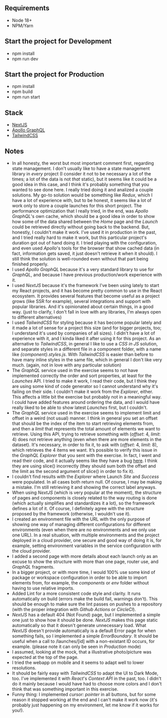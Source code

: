 ## Requirements
- Node 18+
- NPM/Yarn

## Start the project for Development
- npm install
- npm run dev

## Start the project for Production
- npm install
- npm build
- npm run start

## Stack
- [NextJS](https://nextjs.org/)
- [Apollo GraphQL](https://www.apollographql.com/)
- [TailwindCSS](https://tailwindcss.com/)

## Notes
- In all honesty, the worst but most important comment first, regarding state management. I don't usually like to have a state management library in _every_ project (I consider it not to be necessary a lot of the times; a lot of the data is not _that_ static), but it seems like it could be a good idea in this case, and I think it's probably something that you wanted to see done here. I really tried doing it and analized a couple solutions. My go-to solution would be something like _Redux_, which I have a lot of experience with, but to be honest, it seems like a lot of work only to store a couple launches for this short project. The performance optimization that I really tried, in the end, was _Apollo GraphQL_'s own cache, which should be a good idea in order to show how some of the data shared between the _Home_ page and the _Launch_ could be retrieved directly without going back to the backend. But, honestly, I couldn't make it work. I've used it in production in the past, and I tried really hard to make it work, but this particular project's duration got out of hand doing it. I tried playing with the configuration, and even used _Apollo_'s tools for the browser that show cached data (in fact, information gets saved, it just doesn't retrieve it when it should). I still think the solution is well-rounded even without that part being finished properly.
- I used _Apollo GraphQL_ because it's a very standard library to use for _GraphQL_, and because I have previous production/work experience with it.
- I used _NextJS_ because it's the framework I've been using lately to start my React projects, and it has become pretty common to use in the React ecosystem. It provides several features that become useful as a project grows (like SSR for example), several integrations and support with popular libraries. And it's opinionated about certain things, in a good way. (just to clarify, I don't fall in love with any libraries, I'm always open to different alternatives)
- I used _TailwindCSS_ for styling because it has become popular lately and it made a lot of sense for a project this size (and for bigger projects, too; I understand it's used by companies of all sizes). I didn't have a lot of experience with it, and I kinda liked it after using it for this project. As an alternative to _TailwindCSS_, in general I like to use a _CSS in JS_ solution, and separate styles in a different file in a component folder, with a name like _{component}.styles.js_. With _TailwindCSS_ is easier than before to have many inline styles in the same file, which in general I don't like very much. (again, not in love with any particular solution)
- The _GraphQL_ service used in the exercise seems to not have implemented correctly the order and sort properties, at least for the _Launches_ API. I tried to make it work, I read their code, but I think they are using some kind of code generator so I cannot understand why it's failing on their side. I couldn't make it work from the _Explorer_, either. This affects a little bit the exercise but probably not in a meaningful way. I could have added features around ordering the data, and I would have really liked to be able to show latest _Launches_ first, but I couldn't.
- The _GraphQL_ service used in the exercise seems to implement limit and offset in a weird (not usual) manner. I think in general you set an offset that should be the index of the item to start retrieving elements from, and then a _limit_ that represents the total amount of elements we want to retrieve. Using this API, trying to retrieve something with (_offset_: 4, _limit_: 4) does not retrieve anything (even when there are more elements in the dataset). It's necessary, in order to fix it, to ask with (_offset_: 4, _limit_: 8), which retrieves the 4 items we want. It’s possible to verify this issue in the _GraphQL Explorer_ that you sent with the exercise. In fact, I went and read their code, and it actually seems like they have a bug [here](https://github.com/apollographql/spacex/blob/8c6f66b39be4968958283522da7460eb67fdbfc9/src/limit-offset-service.ts#L12). I think they are using slice() incorrectly (they should sum both the offset and the limit as the second argument of slice() in order to fix it).
- I couldn't find results with the _Explorer_ where Launch _Site_ and _Success_ were populated. In all cases both return null. Of course, I may be making a mistake. I'm still retrieving it and showing the correct label anyways.
- When using _NextJS_ (which is very popular at the moment), the structure of pages and components is closely related to the way routing is done (which actually simplifies and standardizes it a lot), so the framework defines a lot of it. Of course, I definitely agree with the structure proposed by the framework (otherwise, I wouldn't use it).
- I created an environment file with the URL with the only purpose of showing one way of managing different configurations for different environments (even when there are no environments and we only use one URL). In a real situation, with multiple environments and the project deployed in a cloud provider, one secure and good way of doing it is, for example, setting environment variables in the service configuration with the cloud provider.
- I added a second page with more details about each launch only as an excuse to show the structure with more than one page, router use, and _GraphQL_ fragments.
- In a bigger project, or with more time, I would 100% use some kind of package or workspace configuration in order to be able to import elements from, for example, the _components_ or _env_ folder without having to use relative imports.
- Added Lint for a more consistent code style and clarity. It runs automatically on build (errors make the build fail, warnings don't). This should be enough to make sure the lint passes on pushes to a repository (with the proper integration with _Github Actions_ or _CircleCI_).
- _NextJS_ has a default 404 (Not Found) page, but I implemented a simple one just to show how it should be done. _NextJS_ makes this page static automatically so that it doesn't generate unnecessary load. What _NextJS_ doesn't provide automatically is a default Error page for when something fails, so I implemented a simple _ErrorBoundary_. It should be useful when a call to /launches/[id] with a non-existant ID occurs, for example. (please note it can only be seen in _Production_ mode)
- I assumed, looking at the mock, that a illustrative photo/picture was expected at the top of the page.
- I tried the webapp on mobile and it seems to adapt well to lower resolutions.
- It should be fairly easy with _TailwindCSS_ to adapt the UI to Dark Mode, too. I've implemented it with _React_'s _Context API_ in the past, too. I didn't do it mainly because I would have had to choose more colors and I don't think that was something important in this exercise.
- Funny thing: I implemented _cursor: pointer_ in all buttons, but for some reason it stopped working at the end and I can't make it work now (it's probably just happening on my environment, let me know if it works for you!).
